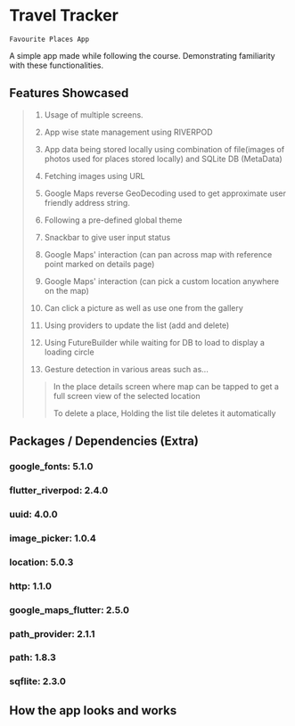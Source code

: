 # Travel Tracker
```
Favourite Places App
```
A simple app made while following the course. Demonstrating familiarity with these functionalities.

## Features Showcased
> 1. Usage of multiple screens.
>
> 2. App wise state management using RIVERPOD
>
> 3. App data being stored locally using combination of file(images of photos used for places stored locally) and SQLite DB (MetaData)
>
> 4. Fetching images using URL
>
> 5. Google Maps reverse GeoDecoding used to get approximate user friendly address string.
> 
> 6. Following a pre-defined global theme 
>
> 7. Snackbar to give user input status
>
> 8. Google Maps' interaction (can pan across map with reference point marked on details page)
>
> 9. Google Maps' interaction (can pick a custom location anywhere on the map)
>
> 10. Can click a picture as well as use one from the gallery
>
> 11. Using providers to update the list (add and delete)
> 
> 12. Using FutureBuilder while waiting for DB to load to display a loading circle
>
> 13. Gesture detection in various areas such as...
>> In the place details screen where map can be tapped to get a full screen view of the selected location
>>
>> To delete a place, Holding the list tile deletes it automatically
>>

## Packages / Dependencies (Extra)
### google_fonts: 5.1.0
### flutter_riverpod: 2.4.0
### uuid: 4.0.0
### image_picker: 1.0.4
### location: 5.0.3
### http: 1.1.0
### google_maps_flutter: 2.5.0
### path_provider: 2.1.1
### path: 1.8.3
### sqflite: 2.3.0

## How the app looks and works

